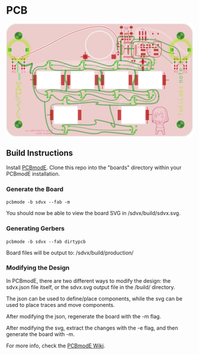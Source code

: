 # PCB

![PCB Render](../Images/pcb-render.png)

## Build Instructions

Install [PCBmodE](https://github.com/boldport/pcbmode). Clone this repo into the "boards" directory within your PCBmodE installation.

### Generate the Board
```
pcbmode -b sdvx --fab -m
```
You should now be able to view the board SVG in /sdvx/build/sdvx.svg.

### Generating Gerbers
```
pcbmode -b sdvx --fab dirtypcb
```
Board files will be output to: /sdvx/build/production/

### Modifying the Design

In PCBmodE, there are two different ways to modify the design: the sdvx.json file itself, or the sdvx.svg output file in the /build/ directory.

The json can be used to define/place components, while the svg can be used to place traces and move components.

After modifying the json, regenerate the board with the -m flag. 

After modifying the svg, extract the changes with the -e flag, and then generate the board with -m.

For more info, check the [PCBmodE Wiki](http://pcbmode.readthedocs.io/en/latest/introduction.html).